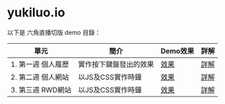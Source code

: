 # yukiluo.io
以下是 六角直播切版 demo 目錄：

| 單元                                       | 簡介                                       | Demo效果                                   | 詳解                                       |
| ---------------------------------------- | ---------------------------------------- | ---------------------------------------- | ---------------------------------------- |
| 1. 第一週 個人履歷                              | 實作按下鍵盤發出的效果                              | [效果](https://dustinhsiao21.github.io/Javascript30-dustin/01%20-%20JavaScript%20Drum%20Kit) | [詳解](https://github.com/dustinhsiao21/Javascript30-dustin/tree/master/01%20-%20JavaScript%20Drum%20Kit) |
| 2. 第二週 個人網站                      | 以JS及CSS實作時鐘                              | [效果](https://dustinhsiao21.github.io/Javascript30-dustin/02%20-%20JS%20and%20CSS%20Clock)  | [詳解](https://github.com/dustinhsiao21/Javascript30-dustin/tree/master/02%20-%20JS%20and%20CSS%20Clock) |
| 3. 第三週 RWD網站                      | 以JS及CSS實作時鐘                              | [效果](https://dustinhsiao21.github.io/Javascript30-dustin/02%20-%20JS%20and%20CSS%20Clock)  | [詳解](https://github.com/dustinhsiao21/Javascript30-dustin/tree/master/02%20-%20JS%20and%20CSS%20Clock) |
